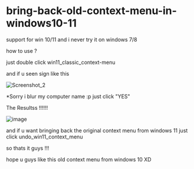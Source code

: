 # bring-back-old-context-menu-in-windows10-11
support for win 10/11 and i never try it on windows 7/8

how to use ? 

just double click win11_classic_context-menu 

and if u seen sign like this 

![Screenshot_2](https://github.com/ichirohn/bring-back-old-context-menu-in-windows10-11/assets/32905698/5916af16-4501-46c5-a106-7b5cc2c4c596)


*Sorry i blur my computer name :p
just click "YES" 

The Resultss !!!!!!

![image](https://github.com/ichirohn/bring-back-old-context-menu-in-windows10-11/assets/32905698/be3483e3-5494-40fc-b534-07824224961e)

and if u want bringing back the original context menu from windows 11 just click undo_win11_context_menu

so thats it guys !!!

hope u guys like this old context menu from windows 10 XD


